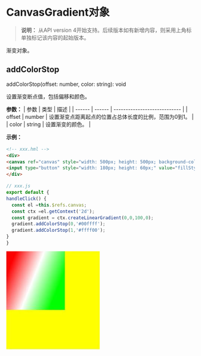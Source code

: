 # CanvasGradient对象

>  **说明：**
>  从API version 4开始支持。后续版本如有新增内容，则采用上角标单独标记该内容的起始版本。

渐变对象。


## addColorStop

addColorStop(offset: number, color: string): void

设置渐变断点值，包括偏移和颜色。

**参数：** 
| 参数     | 类型     | 描述                           |
| ------ | ------ | ---------------------------- |
| offset | number | 设置渐变点距离起点的位置占总体长度的比例，范围为0到1。 |
| color  | string | 设置渐变的颜色。                     |

**示例：** 
  ```html
<!-- xxx.hml -->
<div>
  <canvas ref="canvas" style="width: 500px; height: 500px; background-color: #ffff00;"></canvas>
  <input type="button" style="width: 180px; height: 60px;" value="fillStyle"onclick="handleClick" />
</div>
  ```

  ```js
// xxx.js
export default {
  handleClick() {
    const el =this.$refs.canvas;
    const ctx =el.getContext('2d');
    const gradient = ctx.createLinearGradient(0,0,100,0);
    gradient.addColorStop(0,'#00ffff');
    gradient.addColorStop(1,'#ffff00');
  }
}
  ```

  ![zh-cn_image_0000001152610806](figures/zh-cn_image_0000001152610806.png)
